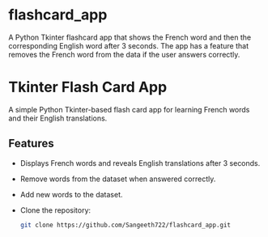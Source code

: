 # flashcard_app
A Python Tkinter flashcard app that shows the French word and then the corresponding English word after 3 seconds. The app has a feature that removes the French word from the data if the user answers correctly.
# Tkinter Flash Card App

A simple Python Tkinter-based flash card app for learning French words and their English translations.
## Features

- Displays French words and reveals English translations after 3 seconds.
- Remove words from the dataset when answered correctly.
- Add new words to the dataset.

- Clone the repository:
   ```bash
  git clone https://github.com/Sangeeth722/flashcard_app.git
